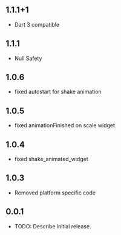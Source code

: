 ## 1.1.1+1

* Dart 3 compatible

## 1.1.1

* Null Safety

## 1.0.6

* fixed autostart for shake animation

## 1.0.5

* fixed animationFinished on scale widget

## 1.0.4

* fixed shake_animated_widget

## 1.0.3

* Removed platform specific code

## 0.0.1

* TODO: Describe initial release.